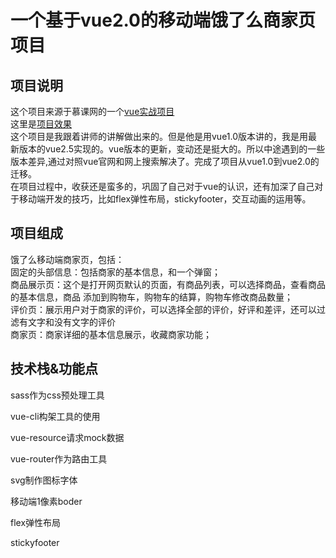 # 一个基于vue2.0的移动端饿了么商家页项目

## 项目说明
这个项目来源于慕课网的一个[vue实战项目](http://coding.imooc.com/class/74.html)   
这里是[项目效果]()   
这个项目是我跟着讲师的讲解做出来的。但是他是用vue1.0版本讲的，我是用最新版本的vue2.5实现的。vue版本的更新，变动还是挺大的。所以中途遇到的一些版本差异,通过对照vue官网和网上搜索解决了。完成了项目从vue1.0到vue2.0的迁移。   
在项目过程中，收获还是蛮多的，巩固了自己对于vue的认识，还有加深了自己对于移动端开发的技巧，比如flex弹性布局，stickyfooter，交互动画的运用等。
## 项目组成
饿了么移动端商家页，包括：   
固定的头部信息：包括商家的基本信息，和一个弹窗；   
商品展示页：这个是打开网页默认的页面，有商品列表，可以选择商品，查看商品的基本信息，商品  添加到购物车，购物车的结算，购物车修改商品数量；   
评价页：展示用户对于商家的评价，可以选择全部的评价，好评和差评，还可以过滤有文字和没有文字的评价   
商家页：商家详细的基本信息展示，收藏商家功能；   
## 技术栈&功能点
sass作为css预处理工具

vue-cli构架工具的使用

vue-resource请求mock数据

vue-router作为路由工具

svg制作图标字体

移动端1像素boder

flex弹性布局

stickyfooter

